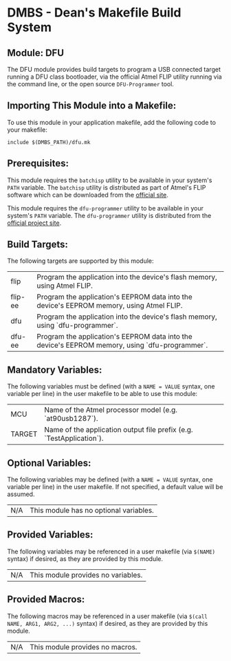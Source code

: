 DMBS - Dean's Makefile Build System
===================================


Module: DFU
-----------------

The DFU module provides build targets to program a USB connected target running
a DFU class bootloader, via the official Atmel FLIP utility running via the
command line, or the open source `DFU-Programmer` tool.

## Importing This Module into a Makefile:

To use this module in your application makefile, add the following code to your
makefile:

    include $(DMBS_PATH)/dfu.mk

## Prerequisites:

This module requires the `batchisp` utility to be available in your system's
`PATH` variable. The `batchisp` utility is distributed as part of Atmel's FLIP
software which can be downloaded from the [official site](http://www.atmel.com).

This module requires the `dfu-programmer` utility to be available in your
system's `PATH` variable. The `dfu-programmer` utility is distributed from the
[official project site](https://dfu-programmer.github.io/).

## Build Targets:

The following targets are supported by this module:

<table>
 <tbody>
   <tr>
    <td>flip</td>
    <td>Program the application into the device's flash memory, using Atmel FLIP.</td>
   </tr>
   <tr>
    <td>flip-ee</td>
    <td>Program the application's EEPROM data into the device's EEPROM memory, using Atmel FLIP.</td>
   </tr>
   <tr>
    <td>dfu</td>
    <td>Program the application into the device's flash memory, using `dfu-programmer`.</td>
   </tr>
   <tr>
    <td>dfu-ee</td>
    <td>Program the application's EEPROM data into the device's EEPROM memory, using `dfu-programmer`.</td>
   </tr>
 </tbody>
</table>

## Mandatory Variables:

The following variables must be defined (with a `NAME = VALUE` syntax, one
variable per line) in the user makefile to be able to use this module:

<table>
 <tbody>
   <tr>
    <td>MCU</td>
    <td>Name of the Atmel processor model (e.g. `at90usb1287`).</td>
   </tr>
   <tr>
    <td>TARGET</td>
    <td>Name of the application output file prefix (e.g. `TestApplication`).</td>
   </tr>   
 </tbody>
</table>

## Optional Variables:

The following variables may be defined (with a `NAME = VALUE` syntax, one
variable per line) in the user makefile. If not specified, a default value will
be assumed.

<table>
 <tbody>
   <tr>
    <td>N/A</td>
    <td>This module has no optional variables.</td>
   </tr>
 </tbody>
</table>

## Provided Variables:

The following variables may be referenced in a user makefile (via `$(NAME)`
syntax) if desired, as they are provided by this module.

<table>
 <tbody>
   <tr>
    <td>N/A</td>
    <td>This module provides no variables.</td>
   </tr>
 </tbody>
</table>

## Provided Macros:

The following macros may be referenced in a user makefile (via
`$(call NAME, ARG1, ARG2, ...)` syntax) if desired, as they are provided by
this module.

<table>
 <tbody>
   <tr>
    <td>N/A</td>
    <td>This module provides no macros.</td>
   </tr>
 </tbody>
</table>
